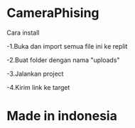 # CameraPhising

 Cara install

 -1.Buka dan import semua file ini ke replit
 
 -2.Buat folder dengan nama "uploads"
 
 -3.Jalankan project

 -4.Kirim link ke target



# Made in indonesia